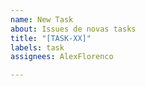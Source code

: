 ```yaml
---
name: New Task
about: Issues de novas tasks
title: "[TASK-XX]"
labels: task
assignees: AlexFlorenco

---
```



